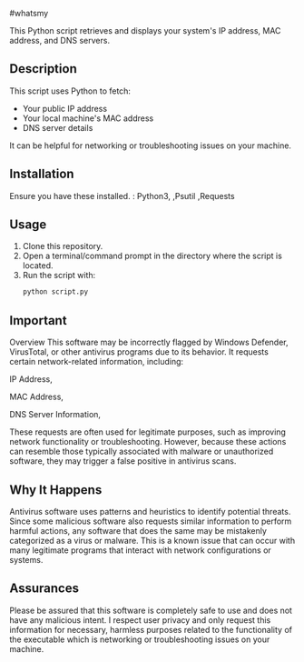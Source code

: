 #whatsmy

This Python script retrieves and displays your system's IP address, MAC address, and DNS servers.

## Description

This script uses Python to fetch:
- Your public IP address
- Your local machine's MAC address
- DNS server details

It can be helpful for networking or troubleshooting issues on your machine.

## Installation

Ensure you have these installed. : 
Python3,
,Psutil
,Requests

## Usage

1. Clone this repository.
2. Open a terminal/command prompt in the directory where the script is located.
3. Run the script with:
   ```bash
   python script.py

## Important

Overview
This software may be incorrectly flagged by Windows Defender, VirusTotal, or other antivirus programs due to its behavior. It requests certain network-related information, including:

IP Address,

MAC Address,

DNS Server Information,

These requests are often used for legitimate purposes, such as improving network functionality or troubleshooting. However, because these actions can resemble those typically associated with malware or unauthorized software, they may trigger a false positive in antivirus scans.

## Why It Happens
Antivirus software uses patterns and heuristics to identify potential threats. Since some malicious software also requests similar information to perform harmful actions, any software that does the same may be mistakenly categorized as a virus or malware. This is a known issue that can occur with many legitimate programs that interact with network configurations or systems.

## Assurances
Please be assured that this software is completely safe to use and does not have any malicious intent. I respect user privacy and only request this information for necessary, harmless purposes related to the functionality of the executable which is networking or troubleshooting issues on your machine.
